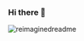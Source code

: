 ### Hi there 👋

<img src="https://myreadme.vercel.app/api/embed/RedSSD?panels=userstatistics,toprepositories,toplanguages,commitgraph" alt="reimaginedreadme" />
